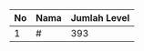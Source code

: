 | No | Nama            | Jumlah Level |
|----|-----------------|--------------|
| 1  | #    |    393        |
